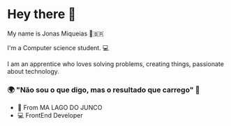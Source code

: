 # Hey there 👋

My name is Jonas Miqueias 👨‍🇧🇷

I'm a Computer science student.  💻

I am an apprentice who loves solving problems, creating things, passionate about technology.

### 🌍 "Não sou o que digo, mas o resultado que carrego" 🧠

- 📍 From MA LAGO DO JUNCO
- 💻 FrontEnd Developer
